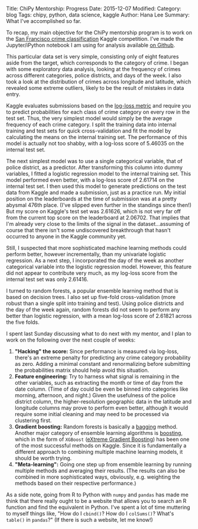 Title: ChiPy Mentorship: Progress
Date: 2015-12-07
Modified:
Category: blog
Tags: chipy, python, data science, kaggle
Author: Hana Lee
Summary: What I've accomplished so far.

To recap, my main objective for the ChiPy mentorship program is to work on the [San Francisco crime classification](https://www.kaggle.com/c/sf-crime) Kaggle competition. I've made the Jupyter/iPython notebook I am using for analysis available [on Github](https://github.com/hnlee/sfcrimes/blob/master/sfcrimes.ipynb).

This particular data set is very simple, consisting only of eight features aside from the target, which corresponds to the category of crime. I began with some exploratory data analysis, looking at the frequency of crimes across different categories, police districts, and days of the week. I also took a look at the distribution of crimes across longitude and latitude, which revealed some extreme outliers, likely to be the result of mistakes in data entry.

Kaggle evaluates submissions based on the [log-loss metric](https://en.wikipedia.org/wiki/Loss_functions_for_classification#Logistic_loss) and require you to predict probabilities for each class of crime category on every row in the test set. Thus, the very simplest model would simply be the average frequency of each crime category. I split the training data into internal training and test sets for quick cross-validation and fit the model by calculating the means on the internal training set. The performance of this model is actually not too shabby, with a log-loss score of 5.46035 on the internal test set.

The next simplest model was to use a single categorical variable, that of police district, as a predictor. After transforming this column into dummy variables, I fitted a logistic regression model to the internal training set. This model performed even better, with a log-loss score of 2.61714 on the internal test set. I then used this model to generate predictions on the test data from Kaggle and made a submission, just as a practice run. My initial position on the leaderboards at the time of submission was at a pretty abysmal 476th place. (I've slipped even further in the standings since then!) But my score on Kaggle's test set was 2.61626, which is not very far off from the current top score on the leaderboard at 2.06702. That implies that I'm already very close to the limits of the signal in the dataset...assuming of course that there isn't some undiscovered breakthrough that hasn't occurred to anyone in the Kaggle community yet.

Still, I suspected that more sophisticated machine learning methods could perform better, however incrementally, than my univariate logistic regression. As a next step, I incorporated the day of the week as another categorical variable into the logistic regression model. However, this feature did not appear to contribute very much, as my log-loss score from the internal test set was only 2.61416.

I turned to random forests, a popular ensemble learning method that is based on decision trees. I also set up five-fold cross-validation (more robust than a single split into training and test). Using police districts and the day of the week again, random forests did not seem to perform any better than logistic regression, with a mean log-loss score of 2.61821 across the five folds.

I spent last Sunday discussing what to do next with my mentor, and I plan to work on the following over the next couple of weeks:

1. __"Hacking" the score:__ Since performance is measured via log-loss, there's an extreme penalty for predicting any crime category probability as zero. Adding a minimal constant and renormalizing before submitting the probabilities matrix should help avoid this situation.
2. __Feature engineering:__ Try to harness what signal is remaining in the other variables, such as extracting the month or time of day from the date column. (Time of day could be even be binned into categories like morning, afternoon, and night.) Given the usefulness of the police district column, the higher-resolution geographic data in the latitude and longitude columns may prove to perform even better, although it would require some initial cleaning and may need to be processed via clustering first.
3. __Gradient boosting:__ Random forests is basically a [bagging](https://en.wikipedia.org/wiki/Bootstrap_aggregating) method. Another major category of ensemble learning algorithms is [boosting](https://en.wikipedia.org/wiki/Boosting_(machine_learning)), which in the form of `XGBoost` ([eXtreme Gradient Boosting](https://github.com/dmlc/xgboost)) has been one of the most successful methods on Kaggle. Since it is fundamentally a different approach to combining multiple machine learning models, it should be worth trying.
4. __"Meta-learning":__ Going one step up from ensemble learning by running multiple methods and averaging their results. (The results can also be combined in more sophisticated ways, obviously, e.g. weighting the methods based on their respective performance.)

As a side note, going from R to Python with `numpy` and `pandas` has made me think that there really ought to be a website that allows you to search an R function and find the equivalent in Python. I've spent a lot of time muttering to myself things like, "How do I `cbind()`? How do I `colSums()`? What's `table()` in `pandas`?"  (If there is such a website, let me know!)
